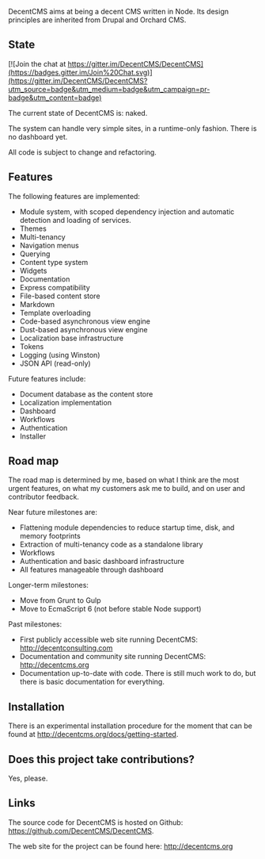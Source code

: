 DecentCMS aims at being a decent CMS written in Node.
Its design principles are inherited from Drupal and Orchard CMS.

State
-----

[![Join the chat at https://gitter.im/DecentCMS/DecentCMS](https://badges.gitter.im/Join%20Chat.svg)](https://gitter.im/DecentCMS/DecentCMS?utm_source=badge&utm_medium=badge&utm_campaign=pr-badge&utm_content=badge)

The current state of DecentCMS is: naked.

The system can handle very simple sites, in a runtime-only fashion.
There is no dashboard yet.

All code is subject to change and refactoring.

Features
--------

The following features are implemented:

* Module system, with scoped dependency injection and automatic
  detection and loading of services.
* Themes
* Multi-tenancy
* Navigation menus
* Querying
* Content type system
* Widgets
* Documentation
* Express compatibility
* File-based content store
* Markdown
* Template overloading
* Code-based asynchronous view engine
* Dust-based asynchronous view engine
* Localization base infrastructure
* Tokens
* Logging (using Winston)
* JSON API (read-only)

Future features include:

* Document database as the content store
* Localization implementation
* Dashboard
* Workflows
* Authentication
* Installer

Road map
--------

The road map is determined by me, based on what I think are the most
urgent features, on what my customers ask me to build, and on user
and contributor feedback.

Near future milestones are:

* Flattening module dependencies to reduce startup time, disk, and memory footprints
* Extraction of multi-tenancy code as a standalone library
* Workflows
* Authentication and basic dashboard infrastructure
* All features manageable through dashboard

Longer-term milestones:

* Move from Grunt to Gulp
* Move to EcmaScript 6 (not before stable Node support)

Past milestones:

* First publicly accessible web site running DecentCMS:
  http://decentconsulting.com
* Documentation and community site running DecentCMS:
  http://decentcms.org
* Documentation up-to-date with code. There is still much work to do,
  but there is basic documentation for everything.

Installation
------------

There is an experimental installation procedure for the moment
that can be found at <http://decentcms.org/docs/getting-started>.

Does this project take contributions?
-------------------------------------

Yes, please.

Links
-----

The source code for DecentCMS is hosted on Github:
<https://github.com/DecentCMS/DecentCMS>.

The web site for the project can be found here:
<http://decentcms.org>

